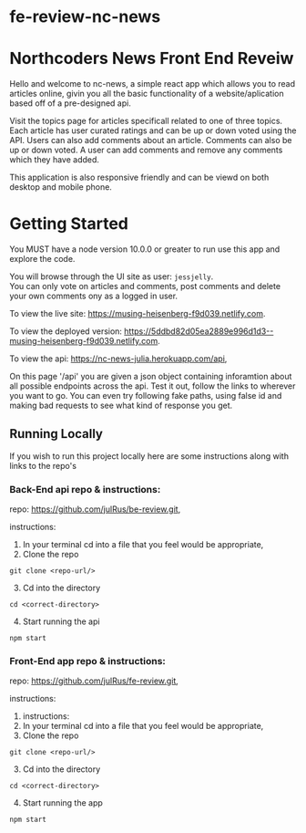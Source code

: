# fe-review-nc-news
# Northcoders News Front End Reveiw

Hello and welcome to nc-news, a simple react app which allows you to read articles online, givin you all the basic functionality of a website/aplication based off of a pre-designed api.

Visit the topics page for articles specificall related to one of three topics. Each article has user curated ratings and can be up or down voted using the API. Users can also add comments about an article. Comments can also be up or down voted. A user can add comments and remove any comments which they have added.

This application is also responsive friendly and can be viewd on both desktop and mobile phone.

# Getting Started

You MUST have a node version 10.0.0 or greater to run use this app and explore the code.

You will browse through the UI site as user: `jessjelly`.  
You can only vote on articles and comments, post comments and delete your own comments ony as a logged in user.

To view the live site: https://musing-heisenberg-f9d039.netlify.com.

To view the deployed version: https://5ddbd82d05ea2889e996d1d3--musing-heisenberg-f9d039.netlify.com.

To view the api: https://nc-news-julia.herokuapp.com/api,

On this page '/api' you are given a json object containing inforamtion about all possible endpoints across the api. Test it out, follow the links to wherever you want to go. You can even try following fake paths, using false id and making bad requests to see what kind of response you get.

## Running Locally

If you wish to run this project locally here are some instructions along with links to the repo's

### Back-End api repo & instructions:

repo: https://github.com/julRus/be-review.git,

instructions:

1. In your terminal cd into a file that you feel would be appropriate,
2. Clone the repo

```
git clone <repo-url/>
```

3. Cd into the directory

```
cd <correct-directory>
```

4. Start running the api

```
npm start
```

### Front-End app repo & instructions:

repo: https://github.com/julRus/fe-review.git,

instructions:

1. instructions:
2. In your terminal cd into a file that you feel would be appropriate,
3. Clone the repo

```
git clone <repo-url/>
```

3. Cd into the directory

```
cd <correct-directory>
```

4. Start running the app

```
npm start
```
